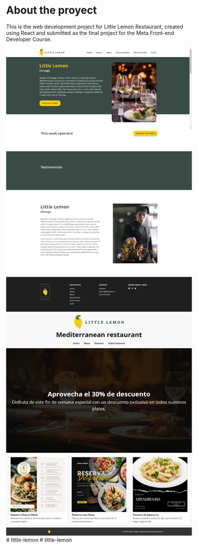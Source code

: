 # About the proyect

This is the web development project for Little Lemon Restaurant, created using React and submitted as the final project for the Meta Front-end Developer Course.

![Little Lemon Restaurant](public/images/little-lemon-restaurant.png)
![Little Lemon Restaurant2](public/images/little-lemon-restaurant2.png)
#   l i t t l e - l e m o n 
 
 #   l i t t l e - l e m o n 
 
 